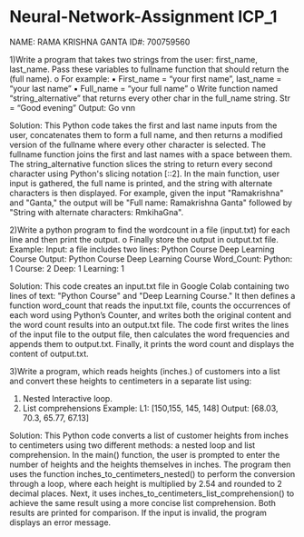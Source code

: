 # Neural-Network-Assignment ICP_1

NAME: RAMA KRISHNA GANTA ID#: 700759560

1)Write a program that takes two strings from the user: first_name, last_name. Pass these variables to
fullname function that should return the (full name).
o For example:
▪ First_name = “your first name”, last_name = “your last name”
▪ Full_name = “your full name”
o Write function named “string_alternative” that returns every other char in the full_name string.
Str = “Good evening”
Output: Go vnn

Solution:
         This Python code takes the first and last name inputs from the user, concatenates them to form a full name, and then returns a modified version of the 
fullname where every other character is selected. The fullname function joins the first and last names with a space between them. The string_alternative function slices the string to return every second character using Python's slicing notation [::2]. In the main function, user input is gathered, the full name is printed,
and the string with alternate characters is then displayed. For example, given the input "Ramakrishna" and "Ganta," the output will be "Full name: Ramakrishna Ganta" followed by "String with alternate characters: RmkihaGna".

2)Write a python program to find the wordcount in a file (input.txt) for each line and then print the output.
o Finally store the output in output.txt file.
Example:
Input: a file includes two lines:
Python Course
Deep Learning Course
Output:
Python Course
Deep Learning Course
Word_Count:
Python: 1
Course: 2
Deep: 1
Learning: 1

Solution:
        This code creates an input.txt file in Google Colab containing two lines of text: "Python Course" and "Deep Learning Course." It then defines a function word_count that reads the input.txt file, counts the occurrences of each word using Python’s Counter, and writes both the original content and the word count results into an output.txt file. The code first writes the lines of the input file to the output file, then calculates the word frequencies and appends them to output.txt. Finally, it prints the word count and displays the content of output.txt.

3)Write a program, which reads heights (inches.) of customers into a list and convert these
heights to centimeters in a separate list using:
1) Nested Interactive loop.
2) List comprehensions
Example: L1: [150,155, 145, 148]
Output: [68.03, 70.3, 65.77, 67.13]

Solution:
        This Python code converts a list of customer heights from inches to centimeters using two different methods: a nested loop and list comprehension.
In the main() function, the user is prompted to enter the number of heights and the heights themselves in inches. The program then uses the function inches_to_centimeters_nested() to perform the conversion through a loop, where each height is multiplied by 2.54 and rounded to 2 decimal places. Next, it uses inches_to_centimeters_list_comprehension() to achieve the same result using a more concise list comprehension. Both results are printed for comparison. If the input is invalid, the program displays an error message.
